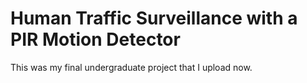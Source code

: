 # Human Traffic Surveillance with a PIR Motion Detector


This was my final undergraduate project that I upload now.



